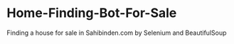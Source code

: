 # Home-Finding-Bot-For-Sale
Finding a house for sale in Sahibinden.com by Selenium and BeautifulSoup
